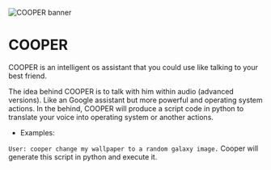 ![COOPER banner](https://github.com/octaviusp/Cooper/blob/main/COOPER.png)

# COOPER
COOPER is an intelligent os assistant that you could use like talking to your best friend.

The idea behind COOPER is to talk with him within audio (advanced versions).
Like an Google assistant but more powerful and operating system actions.
In the behind, COOPER will produce a script code in python to translate your voice into operating system or another actions.

- Examples:

```User: cooper change my wallpaper to a random galaxy image.```
Cooper will generate this script in python and execute it.
